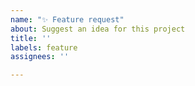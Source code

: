 ```yaml
---
name: "✨ Feature request"
about: Suggest an idea for this project
title: ''
labels: feature
assignees: ''

---
```



